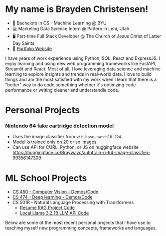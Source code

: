 # My name is Brayden Christensen!

- 🏫 Bachelors in CS - Machine Learning @ BYU
- 💻 Marketing Data Science Intern @ Pattern in Lehi, Utah
- 🖥️ Part-time Full Stack Developer @ The Church of Jesus Christ of Latter Day Saints
- 📁 [Portfolio Website](https://portfolio.braydenwc.com/)

I have years of work experience using Python, SQL, React and ExpressJS. I enjoy learning and using new web programming frameworks like FastAPI, Streamlit and React. Most of all, I love leveraging data science and machine learning to explore insights and trends in real-world data. I love to build things and am the most satisfied with my work when I learn that there is a "better" way to do code something whether it's optimzing code performance or writing cleaner and understandle code. 

# Personal Projects

### Nintendo 64 fake cartridge detection model
- Uses the image classifier from `vit-base-patch16-224`
- Model is trained only on 20 or so images.
- Can use API for CURL, Python, or JS on huggingface website
https://huggingface.co/Braywayc/autotrain-n-64-image-classifier-99356147309

# ML School Projects

- [CS 450 - Computer Vision - Demos/Code](Computer-Vision-Projects.md)
- [CS 474 - Deep learning - Demos/Code](Deep-Learning-Projects.md)
- CS 501R - Natural Language Processing with Transformers
  - [Resume RAG Project Code](https://github.com/brayway05/rag-project)
  - [Local Llama 3.2 1B LLM API Code](https://github.com/brayway05/llm_api)

Below are some of the most recent personal projects that I have use to teaching myself new programming concepts, frameworks and languages.
